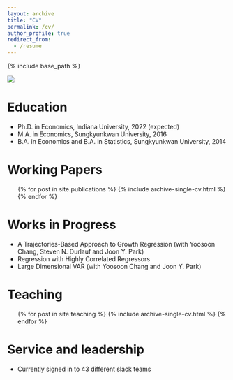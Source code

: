 ```yaml
---
layout: archive
title: "CV"
permalink: /cv/
author_profile: true
redirect_from:
  - /resume
---
```



{% include base_path %}

<img src="https://econ-seunghee.github.io/CV_test.png">


Education
======
* Ph.D. in Economics, Indiana University, 2022 (expected)
* M.A. in Economics, Sungkyunkwan University, 2016
* B.A. in Economics and B.A. in Statistics, Sungkyunkwan University, 2014 

Working Papers
======
  <ul>{% for post in site.publications %}
    {% include archive-single-cv.html %}
  {% endfor %}</ul>
  
Works in Progress
======
* A Trajectories-Based Approach to Growth Regression (with Yoosoon Chang, Steven N. Durlauf and Joon Y. Park)
* Regression with Highly Correlated Regressors
* Large Dimensional VAR (with Yoosoon Chang and Joon Y. Park)
  
Teaching
======
  <ul>{% for post in site.teaching %}
    {% include archive-single-cv.html %}
  {% endfor %}</ul>
  
Service and leadership
======
* Currently signed in to 43 different slack teams
